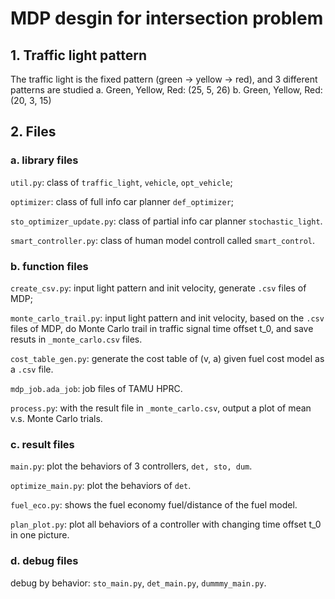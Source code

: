 # MDP desgin for intersection problem

## 1. Traffic light pattern
The traffic light is the fixed pattern (green -> yellow -> red), and 3 different patterns are studied
a. Green, Yellow, Red: (25, 5, 26)
b. Green, Yellow, Red: (20, 3, 15)


## 2. Files
### a. library files
`util.py`: class of `traffic_light`, `vehicle`, `opt_vehicle`;

`optimizer`: class of full info car planner `def_optimizer`;

`sto_optimizer_update.py`: class of partial info car planner `stochastic_light`.

`smart_controller.py`: class of human model controll called `smart_control`.

### b. function files
`create_csv.py`: input light pattern and init velocity, generate `.csv` files of MDP;

`monte_carlo_trail.py`: input light pattern and init velocity, based on the `.csv` files of MDP, do Monte Carlo trail in traffic signal time offset t_0, and save resuts in `_monte_carlo.csv` files.

`cost_table_gen.py`: generate the cost table of (v, a) given fuel cost model as a `.csv` file.

`mdp_job.ada_job`: job files of TAMU HPRC.

`process.py`: with the result file in `_monte_carlo.csv`, output a plot of mean v.s. Monte Carlo trials.

### c. result files
`main.py`: plot the behaviors of 3 controllers, `det, sto, dum`.

`optimize_main.py`: plot the behaviors of `det`.

`fuel_eco.py`: shows the fuel economy fuel/distance of the fuel model.

`plan_plot.py`: plot all behaviors of a controller with changing time offset t_0 in one picture.

### d. debug files

debug by behavior: `sto_main.py`, `det_main.py`, `dummmy_main.py`.

